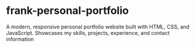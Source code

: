 # frank-personal-portfolio
A modern, responsive personal portfolio website built with HTML, CSS, and JavaScript. Showcases my skills, projects, experience, and contact information
